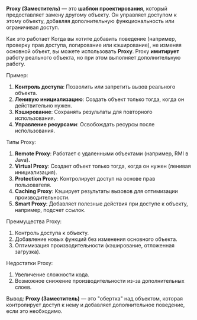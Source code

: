 **Proxy (Заместитель)** — это **шаблон проектирования**, который предоставляет замену другому объекту. Он управляет доступом к этому объекту, добавляя дополнительную функциональность или ограничивая доступ.

Как это работает
Когда вы хотите добавить поведение (например, проверку прав доступа, логирование или кэширование), не изменяя основной объект, вы можете использовать **Proxy**. Proxy **имитирует** работу реального объекта, но при этом выполняет дополнительную работу.

Пример:
1. **Контроль доступа**: Позволить или запретить вызов реального объекта.
2. **Ленивую инициализацию**: Создать объект только тогда, когда он действительно нужен.
3. **Кэширование**: Сохранять результаты для повторного использования.
4. **Управление ресурсами**: Освобождать ресурсы после использования.

Типы Proxy:
1. **Remote Proxy**: Работает с удаленными объектами (например, RMI в Java).
2. **Virtual Proxy**: Создает объект только тогда, когда он нужен (ленивая инициализация).
3. **Protection Proxy**: Контролирует доступ на основе прав пользователя.
4. **Caching Proxy**: Кэширует результаты вызовов для оптимизации производительности.
5. **Smart Proxy**: Добавляет полезные действия при доступе к объекту, например, подсчет ссылок.

Преимущества Proxy:
1. Контроль доступа к объекту.
2. Добавление новых функций без изменения основного объекта.
3. Оптимизация производительности (кэширование, отложенная загрузка).

Недостатки Proxy:
1. Увеличение сложности кода.
2. Возможное снижение производительности из-за дополнительных слоев.

Вывод: **Proxy (Заместитель)** — это "обертка" над объектом, которая контролирует доступ к нему и добавляет дополнительное поведение, если это необходимо.

